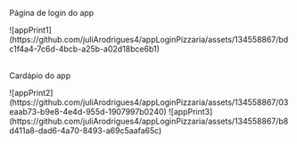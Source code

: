 <p>Página de login do app</p>
![appPrint1](https://github.com/juliArodrigues4/appLoginPizzaria/assets/134558867/bdc1f4a4-7c6d-4bcb-a25b-a02d18bce6b1)
<br><br>
<p>Cardápio do app</p>
![appPrint2](https://github.com/juliArodrigues4/appLoginPizzaria/assets/134558867/03eaab73-b9e8-4e4d-955d-1907997b0240)
![appPrint3](https://github.com/juliArodrigues4/appLoginPizzaria/assets/134558867/b8d411a8-dad6-4a70-8493-a69c5aafa65c)
